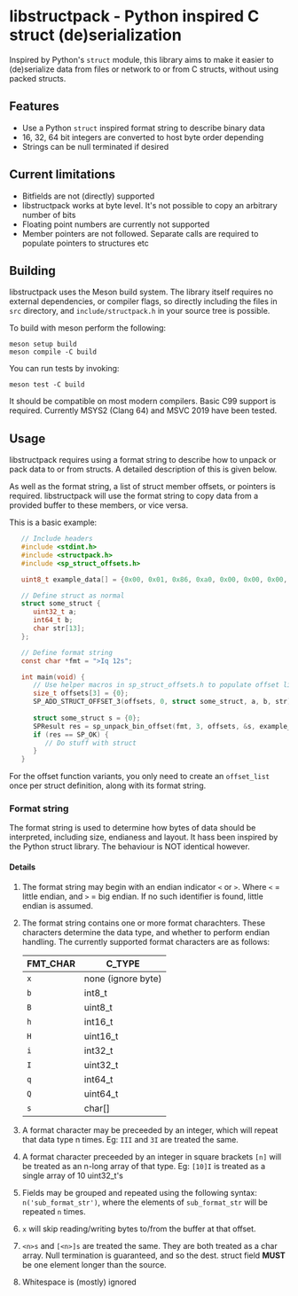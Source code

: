 # libstructpack - Python inspired C struct (de)serialization

Inspired by Python's `struct` module, this library aims to make it easier to (de)serialize data from files or network to or from C structs, without using packed structs.

## Features

- Use a Python `struct` inspired format string to describe binary data
- 16, 32, 64 bit integers are converted to host byte order depending
- Strings can be null terminated if desired

## Current limitations

- Bitfields are not (directly) supported
- libstructpack works at byte level. It's not possible to copy an arbitrary number of bits
- Floating point numbers are currently not supported
- Member pointers are not followed. Separate calls are required to populate pointers to structures etc

## Building

libstructpack uses the Meson build system. The library itself requires no external dependencies, or compiler flags, so directly including the files in `src` directory, and `include/structpack.h` in your source tree is possible.

To build with meson perform the following:

```
meson setup build
meson compile -C build
```

You can run tests by invoking:
```
meson test -C build
```

It should be compatible on most modern compilers. Basic C99 support is required. Currently MSYS2 (Clang 64) and MSVC 2019 have been tested.

## Usage

libstructpack requires using a format string to describe how to unpack or pack data to or from structs. A detailed description of this is given below.

As well as the format string, a list of struct member offsets, or pointers is required. libstructpack will use the format string to copy data from a provided buffer to these members, or vice versa.

This is a basic example:
```c
   // Include headers
   #include <stdint.h>
   #include <structpack.h>
   #include <sp_struct_offsets.h>

   uint8_t example_data[] = {0x00, 0x01, 0x86, 0xa0, 0x00, 0x00, 0x00, 0x01, 0xdc, 0xd6, 0x50, 0x00, 0x48, 0x65, 0x6c, 0x6c, 0x6f, 0x20, 0x57, 0x6f, 0x72, 0x6c, 0x64, 0x21};

   // Define struct as normal
   struct some_struct {
      uint32_t a;
      int64_t b;
      char str[13];
   };

   // Define format string
   const char *fmt = ">Iq 12s";

   int main(void) {
      // Use helper macros in sp_struct_offsets.h to populate offset list
      size_t offsets[3] = {0};
      SP_ADD_STRUCT_OFFSET_3(offsets, 0, struct some_struct, a, b, str);
      
      struct some_struct s = {0};
      SPResult res = sp_unpack_bin_offset(fmt, 3, offsets, &s, example_data, (int)(sizeof example_data))
      if (res == SP_OK) {
         // Do stuff with struct
      }
   }
```

For the offset function variants, you only need to create an `offset_list` once per struct definition, along with its format string.

### Format string

The format string is used to determine how bytes of data should 
be interpreted, including size, endianess and layout. It hass 
been inspired by the Python struct library. The behaviour is
NOT identical however.

#### Details

1. The format string may begin with an endian indicator `<` or `>`. 
   Where `<` = little endian, and `>` = big endian.
   If no such identifier is found, little endian is assumed.
2. The format string contains one or more format charachters.
   These characters determine the data type, and whether to
   perform endian handling.
   The currently supported format characters are as follows:

   | FMT_CHAR | C_TYPE             |
   |----------|--------------------|
   | `x`      | none (ignore byte) |
   | `b`      | int8_t             |
   | `B`      | uint8_t            |
   | `h`      | int16_t            |
   | `H`      | uint16_t           |
   | `i`      | int32_t            |
   | `I`      | uint32_t           |
   | `q`      | int64_t            |
   | `Q`      | uint64_t           |
   | `s`      | char[]             |

3. A format character may be preceeded by an integer, which will
   repeat that data type n times. Eg: `III` and `3I` are treated
   the same.
4. A format character preceeded by an integer in square brackets
   `[n]` will be treated as an n-long array of that type.
   Eg: `[10]I` is treated as a single array of 10 uint32_t's
5. Fields may be grouped and repeated using the following syntax:
   `n('sub_format_str')`, where the elements of `sub_format_str`
   will be repeated `n` times.
6. `x` will skip reading/writing bytes to/from the buffer at that
   offset.
7. `<n>s` and `[<n>]s` are treated the same. They are both treated as
   a char array. Null termination is guaranteed, and so the 
   dest. struct field **MUST** be one element longer than the source.
8. Whitespace is (mostly) ignored
